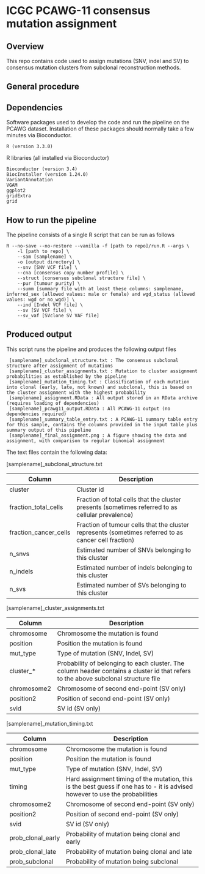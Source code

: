 # ICGC PCAWG-11 consensus mutation assignment

## Overview

This repo contains code used to assign mutations (SNV, indel and SV) to consensus mutation clusters from subclonal reconstruction methods.

## General procedure



## Dependencies

Software packages used to develop the code and run the pipeline on the PCAWG dataset. Installation of these packages should normally take a few minutes via Bioconductor.

```
R (version 3.3.0)
```

R libraries (all installed via Bioconductor)

```
Bioconductor (version 3.4)
BiocInstaller (version 1.24.0)
VariantAnnotation
VGAM
ggplot2
gridExtra
grid
```

## How to run the pipeline

The pipeline consists of a single R script that can be run as follows

```
R --no-save --no-restore --vanilla -f [path to repo]/run.R --args \
	-l [path to repo] \
	--sam [samplename] \
	-o [output directory] \
	--snv [SNV VCF file] \
	--cna [consensus copy number profile] \
	--struct [consensus subclonal structure file] \
	--pur [tumour purity] \
	--summ [summary file with at least these columns: samplename, inferred_sex (allowed values: male or female) and wgd_status (allowed values: wgd or no_wgd)] \
	--ind [Indel VCF file] \
	--sv [SV VCF file] \
	--sv_vaf [SVclone SV VAF file]
```



## Produced output

This script runs the pipeline and produces the following output files

```
 [samplename]_subclonal_structure.txt : The consensus subclonal structure after assignment of mutations
 [samplename]_cluster_assignments.txt : Mutation to cluster assignment probabilities as established by the pipeline
 [samplename]_mutation_timing.txt : Classification of each mutation into clonal (early, late, not known) and subclonal, this is based on the cluster assignment with the highest probability
 [samplename]_assignment.RData : All output stored in an RData archive (requires loading of dependencies)
 [samplename]_pcawg11_output.RData : All PCAWG-11 output (no dependencies required)
 [samplename]_summary_table_entry.txt : A PCAWG-11 summary table entry for this sample, contains the columns provided in the input table plus summary output of this pipeline
 [samplename]_final_assignment.png : A figure showing the data and assignment, with comparison to regular binomial assignment
```

The text files contain the following data:

[samplename]_subclonal_structure.txt

| Column | Description |
| --- | --- |
| cluster | Cluster id |
| fraction_total_cells | Fraction of total cells that the cluster presents (sometimes referred to as cellular prevalence) |
| fraction_cancer_cells | Fraction of tumour cells that the cluster represents (sometimes referred to as cancer cell fraction) ||
| n_snvs | Estimated number of SNVs belonging to this cluster |
| n_indels | Estimated number of indels belonging to this cluster |
| n_svs | Estimated number of SVs belonging to this cluster|

[samplename]_cluster_assignments.txt

| Column | Description |
| --- | --- |
| chromosome | Chromosome the mutation is found |
| position | Position the mutation is found |
| mut_type | Type of mutation (SNV, Indel, SV) |
| cluster_* | Probability of belonging to each cluster. The column header contains a cluster id that refers to the above subclonal structure file |
| chromosome2 | Chromosome of second end-point (SV only) |
| position2 | Position of second end-point (SV only) |
| svid | SV id (SV only) |

[samplename]_mutation_timing.txt

| Column | Description |
| --- | --- |
| chromosome | Chromosome the mutation is found |
| position | Position the mutation is found |
| mut_type | Type of mutation (SNV, Indel, SV) |
| timing | Hard assignment timing of the mutation, this is the best guess if one has to - it is advised however to use the probabilities |
| chromosome2 | Chromosome of second end-point (SV only) |
| position2 | Position of second end-point (SV only) |
| svid | SV id (SV only) |
| prob_clonal_early | Probability of mutation being clonal and early |
| prob_clonal_late | Probability of mutation being clonal and late |
| prob_subclonal | Probability of mutation being subclonal |
